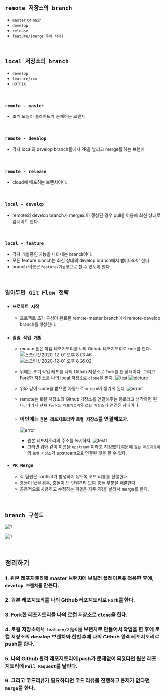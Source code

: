 ## `remote 저장소의 branch`

- `master` or `main`
- `develop`
- `release`
- `feature/(merge 후에 삭제)`

<br>

## `local 저장소의 branch`

- `develop`
- `feature/xxx`
- `HOTFIX`

<br>

### `remote - master`

- 초기 보일러 플레이트가 존재하는 브랜치

<br>

### `remote - develop`

- 각자 local의 develop branch들에서 PR을 날리고 merge를 하는 브랜치

<br>

### `remote - release`

- cloud에 배포하는 브랜치이다.

<br>

### `local - develop`

- remote의 develop branch가 merge되어 갱싱된 경우 pull을 이용해 최신 상태로 업데이트 한다.

<br>

### `local - feature`

- 각자 개발중인 기능을 나타내는 branch이다.
- 모든 feature branch는 최신 상태의 develop branch에서 뻗어나와야 한다.
- branch 이름은 `feature/기능명`으로 할 수 있도록 한다.

<br>

## `알아두면 Git Flow 전략`

- ### `프로젝트 시작`
    - 프로젝트 초기 구성이 완료된 remote-master branch에서 remote-develop branch를 생성한다.
    
- ### `일일 작업 개발`
    - remote 원본 작업 레포지토리를 나의 Github 레포지토리로 `Fork`를 한다.
    ![스크린샷 2020-12-01 오후 8 03 46](https://user-images.githubusercontent.com/45676906/100734656-57621200-3413-11eb-9164-d9788fa85efc.png)
    ![스크린샷 2020-12-01 오후 8 26 02](https://user-images.githubusercontent.com/45676906/100734743-782a6780-3413-11eb-9b2a-d7ee17dde077.png)
    - 위에는 초기 작업 레포를 나의 Github 저장소로 `Fork`를 한 상태이다. 그리고 Fork한 저장소를 나의 local 저장소로 `clone`을 받자.
    ![test](https://user-images.githubusercontent.com/45676906/100734950-c9d2f200-3413-11eb-9346-7050d421c2b6.png)
    ![picture](https://user-images.githubusercontent.com/45676906/100735082-f71fa000-3413-11eb-91e2-72f3b8cd06c7.png)
    
    - 위와 같이 clone을 받으면 자동으로 `origin`이 생기게 된다.
    ![error1](https://user-images.githubusercontent.com/45676906/100735417-83ca5e00-3414-11eb-99a8-23cd25cd0c07.png)
    - remote는 로컬 저장소와 Github 저장소를 연결해주는 통로라고 생각하면 된다. 따라서 현재 `Fork한 레포지토리`와 `로컬 저장소`가 연결된 상태이다.
    - ### 이번에는 `원본 레포지토리`와 `로컬 저장소`를 연결해보자.
        ![error](https://user-images.githubusercontent.com/45676906/100735672-f50a1100-3414-11eb-9384-ee3591dc8c20.png)
        - 원본 레포지토리의 주소를 복사하자.
        ![test1](https://user-images.githubusercontent.com/45676906/100735912-59c56b80-3415-11eb-9e05-327ba0993533.png)
        - 그러면 위와 같이 이름을 `upstream` 이라고 지정했기 때문에 `원본 레포지토리`와 `로컬 저장소`가 upstream으로 연결된 것을 볼 수 있다.
        
- ### `PR Merge`
    - 각 팀원은 conflict가 발생하지 않도록 코드 리뷰를 진행한다. 
    - 충돌이 났을 경우, 충돌이 난 인원끼리 모여 충돌 부분을 해결한다. 
    - 공통적으로 사용하고 수정하는 파일은 자주 PR을 날려서 merge를 한다.

<br>

## `branch 구성도`

![1](https://user-images.githubusercontent.com/45676906/100736279-dc4e2b00-3415-11eb-8f0c-ae577216890a.png)

![1](https://user-images.githubusercontent.com/45676906/100736347-ef60fb00-3415-11eb-8da6-20a27d255479.png)

<br>

## 정리하기

### 1. 원본 레포지토리에 master 브랜치에 보일러 플레이트를 적용한 후에, `develop 브랜치`를 만든다. 
### 2. 원본 레포지토리를 나의 Github 레포지토리로 `Fork`를 한다. 
### 3. Fork한 레포지토리를 나의 로컬 저장소로 `clone`을 한다. 
### 4. 로컬 저장소에서 `feature/기능이름` 브랜치로 만들어서 작업을 한 후에 로컬 저장소의 develop 브랜치와 합친 후에 나의 Github 원격 레포지토리로 push를 한다.
### 5. 나의 Github 원격 레포지토리에 push가 문제없이 되었다면 원본 레포지토리에 `Pull Request`를 날린다.
### 6. 그리고 코드리뷰가 필요하다면 코드 리뷰를 진행하고 문제가 없다면 `merge`를 한다. 
    
    





